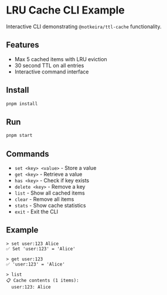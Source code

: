 # LRU Cache CLI Example

Interactive CLI demonstrating `@notkeira/ttl-cache` functionality.

## Features

- Max 5 cached items with LRU eviction
- 30 second TTL on all entries
- Interactive command interface

## Install
```bash
pnpm install
```

## Run
```bash
pnpm start
```

## Commands

- `set <key> <value>` - Store a value
- `get <key>` - Retrieve a value
- `has <key>` - Check if key exists
- `delete <key>` - Remove a key
- `list` - Show all cached items
- `clear` - Remove all items
- `stats` - Show cache statistics
- `exit` - Exit the CLI

## Example
```
> set user:123 Alice
✅ Set 'user:123' = 'Alice'

> get user:123
✅ 'user:123' = 'Alice'

> list
📋 Cache contents (1 items):
  user:123: Alice
```
